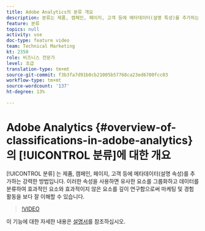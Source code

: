 ```yaml
---
title: Adobe Analytics의 분류 개요
description: 분류는 제품, 캠페인, 페이지, 고객 등에 메타데이터(설명 특성)를 추가하는 강력한 방법입니다. 이러한 속성을 사용하면 유사한 요소를 그룹화하고 데이터를 분류하여 효과적인 요소와 효과적이지 않은 요소를 깊이 연구함으로써 마케팅 및 경험 활동을 보다 잘 이해할 수 있습니다.
feature: 분류
topics: null
activity: use
doc-type: feature video
team: Technical Marketing
kt: 2350
role: 비즈니스 전문가
level: 초급
translation-type: tm+mt
source-git-commit: f3b3fa7d91b0cb21005b57768ca23ed6700fcc03
workflow-type: tm+mt
source-wordcount: '137'
ht-degree: 13%

---
```



# Adobe Analytics {#overview-of-classifications-in-adobe-analytics}의 [!UICONTROL 분류]에 대한 개요

[!UICONTROL 분류] 는 제품, 캠페인, 페이지, 고객 등에 메타데이터(설명 속성)를 추가하는 강력한 방법입니다. 이러한 속성을 사용하면 유사한 요소를 그룹화하고 데이터를 분류하여 효과적인 요소와 효과적이지 않은 요소를 깊이 연구함으로써 마케팅 및 경험 활동을 보다 잘 이해할 수 있습니다.

>[!VIDEO](https://video.tv.adobe.com/v/16853/?quality=12)

이 기능에 대한 자세한 내용은 [설명서](https://marketing.adobe.com/resources/help/ko_KR/reference/classifications.html)를 참조하십시오.
